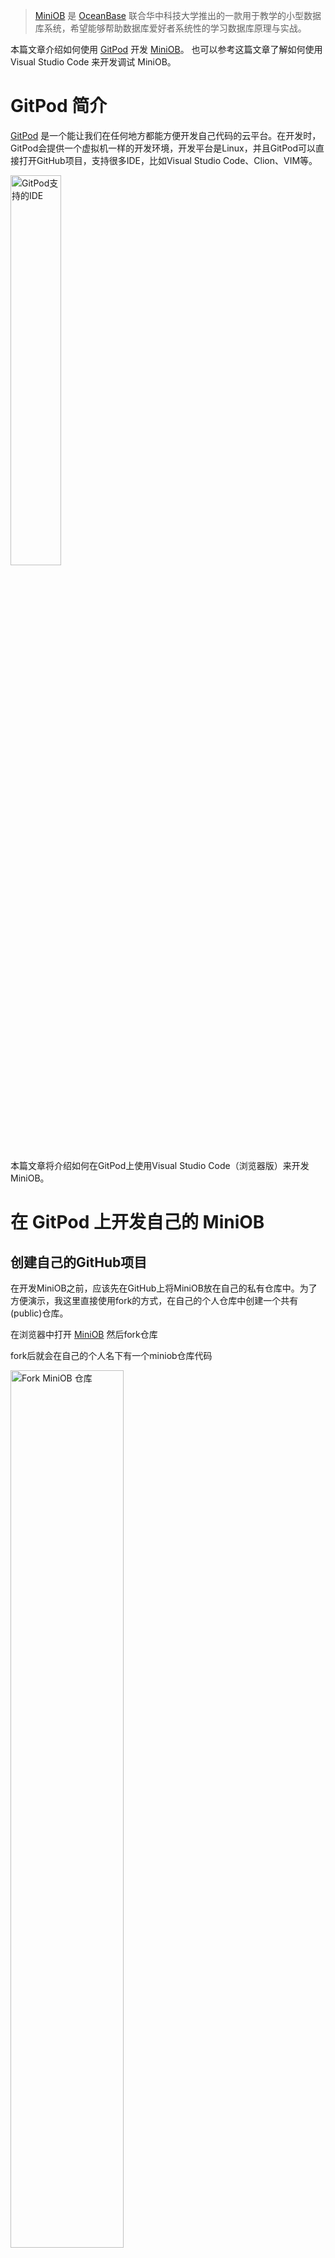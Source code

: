 > [MiniOB](https://github.com/oceanbase/miniob) 是 [OceanBase](https://github.com/oceanbase/oceanbase) 联合华中科技大学推出的一款用于教学的小型数据库系统，希望能够帮助数据库爱好者系统性的学习数据库原理与实战。

本篇文章介绍如何使用 [GitPod](https://www.gitpod.io/) 开发 [MiniOB](https://github.com/oceanbase/miniob)。
也可以参考这篇文章了解如何使用 Visual Studio Code 来开发调试 MiniOB。

# GitPod 简介
[GitPod](https://www.gitpod.io/) 是一个能让我们在任何地方都能方便开发自己代码的云平台。在开发时，GitPod会提供一个虚拟机一样的开发环境，开发平台是Linux，并且GitPod可以直接打开GitHub项目，支持很多IDE，比如Visual Studio Code、Clion、VIM等。

<img src="images/dev_by_gitpod_ides.png" width = "40%" alt="GitPod支持的IDE" align=center />

本篇文章将介绍如何在GitPod上使用Visual Studio Code（浏览器版）来开发MiniOB。

# 在 GitPod 上开发自己的 MiniOB

## 创建自己的GitHub项目

在开发MiniOB之前，应该先在GitHub上将MiniOB放在自己的私有仓库中。为了方便演示，我这里直接使用fork的方式，在自己的个人仓库中创建一个共有(public)仓库。

在浏览器中打开 [MiniOB](https://github.com/oceanbase/miniob) 然后fork仓库

  fork后就会在自己的个人名下有一个miniob仓库代码

  <img src="images/dev_by_gitpod_fork_repo.png" width = "60%" alt="Fork MiniOB 仓库" align=center />


## 在 GitPod 上打开自己的项目

使用 [GitPod](https://www.gitpod.io/) 打开自己的项目

> 如果是第一次使用，需要输入一些额外的信息，按照GitPod的引导来走就行，最终会引导你打开你的项目。

  <img src="images/dev_by_gitpod_open_gitpod.png" width = "30%" alt="打开GitPod" align=center />

  <img src="images/dev_by_gitpod_gitpod_new_workspace.png" width = "60%" alt="gitpod new workspace" align=center />

  这里选择自己的代码项目，并且使用vscode浏览器版本，容器规格也选择最小的（最小的规格对miniob来说已经非常充足）
  <img src="images/dev_by_gitpod_open_miniob.jpg" width = "60%" alt="gitpod open miniob" align=center />

  <img src="images/dev_by_gitpod_miniob_workspace.png" width = "60%" alt="gitpod miniob workspace" align=center />

  <img src="images/dev_by_gitpod_vscode_homepage.png" width = "60%" alt="gitpod miniob workspace" align=center />



如果以前已经操作过上面的步骤，可以直接从gitpod的首页找到自己的项目。

<img src="images/dev_by_gitpod_dashboard.png" width = "60%" alt="GitPod Dashboard" align=center />

<img src="images/dev_by_gitpod_workspace.png" width = "60%" alt="GitPod Workspaces" align=center />

## 代码构建

**环境初始化**
因为MiniOB当前已经将.vscode文件加入到项目中，所以可以直接使用当前已有的一些命令(task)来构建代码。
如果是一个全新的机器环境，那么先要运行 `init` 任务。init 任务会在当前的机器上安装一些依赖，比如 google test、libevent等。

> NOTE: gitpod 项目启动时，就会自动运行初始化。如果没有运行，可以手动执行一下。可以参考 .gitpod.yml 文件

**编译miniob**
初始化完成，可以运行 `Build` 任务，即可构建。

这些构建方法，也可以通过命令行的方式手动执行。

所有的任务都可以从这里找到入口。

<img src="images/dev_by_gitpod_build_run_task.png" width = "60%" alt="build run task" align=center />

运行 init 命令的入口。

<img src="images/dev_by_gitpod_build_init.png" width = "60%" alt="build init" align=center />

<img src="images/dev_by_gitpod_build_init_output.png" width = "60%" alt="build init output select" align=center />

运行构建（编译）的入口。需要设置默认构建的任务，vscode才能运行。这里已经设置过了。

<img src="images/dev_by_gitpod_build_run_build_task.png" width = "60%" alt="build run build task" align=center />

构建（编译）时，会有一些输出，如果有编译错误，也可以直接使用鼠标点击跳转到错误的地方。

<img src="images/dev_by_gitpod_build_output.png" width = "60%" alt="build output" align=center />

还可以构建其它模式。

<img src="images/dev_by_gitpod_build_others.png" width = "60%" alt="build others" align=center />

> WARNING: 不要在gitpod的终端上，执行 sh build.sh，而是执行 bash build.sh 或者直接运行 ./build.sh

miniob 虽然是cmake功能，可以使用vscode带的cmake配置，但是miniob在编译时，会使用一些变量来控制编译什么版本，比如是否编译UNITTEST，是否开启ASAN等。因此这里使用build.sh脚本来简化项目的编译命令。

## 代码调试
与代码构建类似，MiniOB 可以支持在vscode中直接启动调试程序。启动的调试程序为默认构建项目，当前是 debug 模式编译的miniob。
与普通的调试类似，可以自行设置断点。断点可以在运行程序之前也可以在其后。
启动调试服务端后，打开一个新的终端，来运行客户端，以便向服务端发起命令。

**下断点**

光标放到某一行，vscode编辑框的左边就会出现一个粉红色的圆点，点击圆点就可以下断点
<img src="images/dev_by_gitpod_debug_take_breakpoint.png" width = "60%" alt="debug take a breakpoint" align=center />

圆点变成红色，断点下成功了。

<img src="images/dev_by_gitpod_debug_breakpoint.png" width = "60%" alt="debug breakpoint" align=center />

**启动调试**

<img src="images/dev_by_gitpod_debug_start.png" width = "40%" alt="debug start program" align=center />


<img src="images/dev_by_gitpod_debug_console.png" width = "60%" alt="debug console output" align=center />

vscode 为调试进程也创建了一个终端，可以在这里看到observer运行期间在控制台上的输出。

<img src="images/dev_by_gitpod_debug_terminal.png" width = "60%" alt="debug terminal output" align=center />

调试时显示的界面。可以看到最上面中央处，有一个调试的界面，可以执行单步调试，或者跳转到函数内。这与普通的调试器界面类似。左边有一些变量的展示。

另外，我这里开了一个终端，运行客户端连接服务端发起命令请求。

<img src="images/dev_by_gitpod_debug_debugging_view.png" width = "60%" alt="debug debugging view" align=center />


## 代码提交
作为一个GitHub项目，一个功能或者BUG开发完成后，需要将代码推送到远程仓库。vscode已经集成了GitHub和git插件，可以方便的进行操作。

完成一个功能，就提交一次。这里输入commit message后直接提交即可。

注意这里仅仅提交到了本地，如果要提交到GitHub（远程仓库），需要执行”推送“，即 git push。

<img src="images/dev_by_gitpod_git_commit.png" width = "50%" alt="git commit" align=center />

Git的其它操作链接在这里

<img src="images/dev_by_gitpod_git_operations.png" width = "50%" alt="git operations" align=center />

如果推送时出现这样的错误，可能是没有权限。gitpod 会自动提示然后跳转过去设置权限即可。

<img src="images/dev_by_gitpod_git_push_error.png" width = "50%" alt="git push errors" align=center />

<img src="images/dev_by_gitpod_git_pre_edit_permissions.png" width = "50%" alt="git pre edit permissions" align=center />

我这里就是没有写权限，所以无法推送到远程仓库。

<img src="images/dev_by_gitpod_git_edit_permissions.png" width = "50%" alt="git edit permissions" align=center />

<img src="images/dev_by_gitpod_git_auth.png" width = "50%" alt="git auth" align=center />

<img src="images/dev_by_gitpod_git_auth1.png" width = "50%" alt="git auth1" align=center />


# 信息介绍

## MiniOB 中的 tasks

vscode 可以非常方便的运行任务(task)来运行预配置的命令，比如shell。
miniob 的编译也可以通过脚本来执行(build.sh)。这里预配置了几个编译任务，可以按需自取，也可以按照需要，增加新的配置，运行自己的参数。

下面是一个 debug 模式编译的示例，也是vscode工程默认的Build配置。这里做个简单介绍，以方便大家有需要的时候，修改配置满足自己需要。
其中 
- `label` 是一个任务名字，在 `Run task`的时候，可以看到
- `type` 表示任务的类型。这里是一个shell脚本
- `command` 这里是一个shell脚本的话，那command就是运行的命令，跟我们在终端上执行是一样的效果
- `problemMatcher` 告诉vscode如何定位问题。这里不用设置，vscode可以自动检测
- `group` 使用vscode将此任务设置为默认Build任务时，vscode自己设置上来的，不需要调整。

```json
{
    "label": "build_debug",
    "type": "shell",
    "command": "bash build.sh debug",
    "problemMatcher": [],
    "group": {
        "kind": "build",
        "isDefault": true
    }
}
```

## MiniOB 中的 launch

很多同学不习惯使用gdb的终端界面来调试程序，那么在 vscode 中调试miniob非常方便，与Visual Studio、Clion中类似，都有一个操作界面。
vscode中启动调试程序是通过launch.json来配置的，这里简单介绍一下主要内容。

下面是截取的一段关键内容。这里介绍一些关键字段
- `type` 当前调试使用哪种类型。这里是lldb (我个人习惯了gdb，但是我没有找到，也不想找了)
- `name` 这里会显示在vscode调试窗口启动时的名字中
- `program` 要调试的程序。对miniob来说，我们通常都是调试服务端代码，这里就是observer的路径。workspaceFolder 是当前工程的路径，defaultBuildTask 是默认构建的任务名称，与我们的构建路径刚好一致。observer 是编译完成安装在构建路径的bin下。
- `args` 启动程序时的命令行参数。在终端上，大家也可以这么启动observer: `./bin/observer -f ../etc/observer.ini -s miniob.sock
- `cwd` observer 运行时的工作目录，就是在observer程序中获取当前路径时，就会是这个路径。

```json
{
    "type": "lldb",
    "request": "launch",
    "name": "Debug",
    "program": "${workspaceFolder}/${defaultBuildTask}/bin/observer",
    "args": ["-f", "${workspaceFolder}/etc/observer.ini", "-s", "miniob.sock"],
    "cwd": "${workspaceFolder}/${defaultBuildTask}/"
}
```

注意，如果要调试 release 或者其它任务编译出来的observer，就需要调整这个文件，或者新增一个配置，因为这个配置文件指定的observer路径是默认的build。

